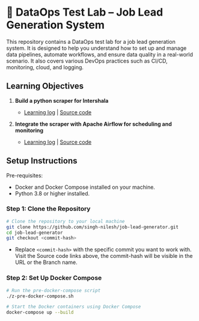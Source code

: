 # 🧪 DataOps Test Lab – Job Lead Generation System

This repository contains a DataOps test lab for a job lead generation system. It is designed to help you understand how to set up and manage data pipelines, automate workflows, and ensure data quality in a real-world scenario. It also covers various DevOps practices such as CI/CD, monitoring, cloud, and logging.

## Learning Objectives
1. **Build a python scraper for Intershala**
    - <a href="./learning_logs/01_python_scraper.md">Learning log</a> | <a href="https://github.com/singh-nilesh/job-lead-generator/tree/39eb5abd3f30a0be8db09784b2bf155bdd0357e2">Source code</a>

2. **Integrate the scraper with Apache Airflow for scheduling and monitoring**
    - <a href="./learning_logs/02_scraper-airflow.md">Learning log</a> | <a href="">Source code</a>



## Setup Instructions
Pre-requisites:
- Docker and Docker Compose installed on your machine.
- Python 3.8 or higher installed.

### Step 1: Clone the Repository
```bash
# Clone the repository to your local machine
git clone https://github.com/singh-nilesh/job-lead-generator.git
cd job-lead-generator
git checkout <commit-hash>
```
- Replace `<commit-hash>` with the specific commit you want to work with. Visit the Source code links above, the commit-hash will be visible in the URL or the Branch name.

### Step 2: Set Up Docker Compose
```bash
# Run the pre-docker-compose script
./z-pre-docker-compose.sh

# Start the Docker containers using Docker Compose
docker-compose up --build
```